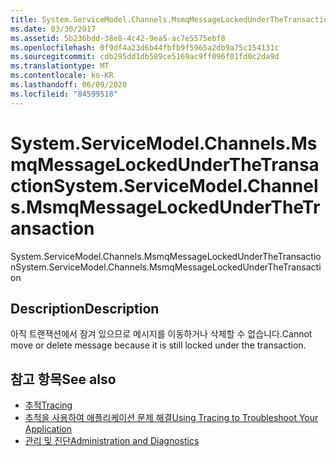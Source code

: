 ```yaml
---
title: System.ServiceModel.Channels.MsmqMessageLockedUnderTheTransaction
ms.date: 03/30/2017
ms.assetid: 5b236bdd-38e8-4c42-9ea5-ac7e5575ebf8
ms.openlocfilehash: 0f9df4a23d6b44fbfb9f5965a2db9a75c154131c
ms.sourcegitcommit: cdb295dd1db589ce5169ac9ff096f01fd0c2da9d
ms.translationtype: MT
ms.contentlocale: ko-KR
ms.lasthandoff: 06/09/2020
ms.locfileid: "84599518"
---
```

# <a name="systemservicemodelchannelsmsmqmessagelockedunderthetransaction"></a><span data-ttu-id="d2cfd-102">System.ServiceModel.Channels.MsmqMessageLockedUnderTheTransaction</span><span class="sxs-lookup"><span data-stu-id="d2cfd-102">System.ServiceModel.Channels.MsmqMessageLockedUnderTheTransaction</span></span>
<span data-ttu-id="d2cfd-103">System.ServiceModel.Channels.MsmqMessageLockedUnderTheTransaction</span><span class="sxs-lookup"><span data-stu-id="d2cfd-103">System.ServiceModel.Channels.MsmqMessageLockedUnderTheTransaction</span></span>  
  
## <a name="description"></a><span data-ttu-id="d2cfd-104">Description</span><span class="sxs-lookup"><span data-stu-id="d2cfd-104">Description</span></span>  
 <span data-ttu-id="d2cfd-105">아직 트랜잭션에서 잠겨 있으므로 메시지를 이동하거나 삭제할 수 없습니다.</span><span class="sxs-lookup"><span data-stu-id="d2cfd-105">Cannot move or delete message because it is still locked under the transaction.</span></span>  
  
## <a name="see-also"></a><span data-ttu-id="d2cfd-106">참고 항목</span><span class="sxs-lookup"><span data-stu-id="d2cfd-106">See also</span></span>

- [<span data-ttu-id="d2cfd-107">추적</span><span class="sxs-lookup"><span data-stu-id="d2cfd-107">Tracing</span></span>](index.md)
- [<span data-ttu-id="d2cfd-108">추적을 사용하여 애플리케이션 문제 해결</span><span class="sxs-lookup"><span data-stu-id="d2cfd-108">Using Tracing to Troubleshoot Your Application</span></span>](using-tracing-to-troubleshoot-your-application.md)
- [<span data-ttu-id="d2cfd-109">관리 및 진단</span><span class="sxs-lookup"><span data-stu-id="d2cfd-109">Administration and Diagnostics</span></span>](../index.md)
